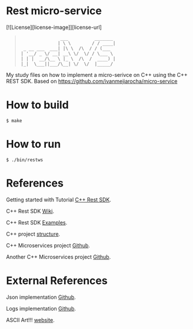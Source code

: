 # Rest micro-service

[![License][license-image]][license-url]

> ```
>                ___          _______ 
>               | \ \        / / ____|
>  _ __ ___  ___| |\ \  /\  / / (___  
> | '__/ _ \/ __| __\ \/  \/ / \___ \ 
> | | |  __/\__ \ |_ \  /\  /  ____) |
> |_|  \___||___/\__| \/  \/  |_____/ 
> ```


My study files on how to implement a micro-serivce on C++ using the C++ REST SDK.
Based on https://github.com/ivanmejiarocha/micro-service

# How to build
	$ make

# How to run
	$ ./bin/restws


# References

Getting started with Tutorial [C++ Rest SDK](https://github.com/Microsoft/cpprestsdk/wiki/Getting-Started-Tutorial).

C++ Rest SDK [Wiki](https://github.com/Microsoft/cpprestsdk/wiki).

C++ Rest SDK [Examples](https://github.com/Microsoft/cpprestsdk/wiki/Samples).

C++ project [structure](https://hiltmon.com/blog/2013/07/03/a-simple-c-plus-plus-project-structure/).

C++ Microservices project [Github](https://github.com/ivanmejiarocha/micro-service).

Another C++ Microservices project [Github](https://medium.com/audelabs/modern-c-micro-service-implementation-rest-api-b499ffeaf898).



# External References

Json implementation [Github](https://github.com/nlohmann/json).

Logs implementation [Github](https://github.com/Iyengar111/NanoLog).

ASCII Art!!! [website](http://patorjk.com/software/taag).
